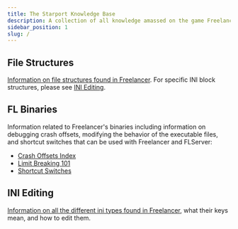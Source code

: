 ```yaml
---
title: The Starport Knowledge Base
description: A collection of all knowledge amassed on the game Freelancer
sidebar_position: 1
slug: /
---
```


## File Structures

[Information on file structures found in Freelancer](File%20Structures/index.md). For specific INI block structures, please see [INI Editing](INI%20Editing/index.md).

## FL Binaries

Information related to Freelancer's binaries including information on debugging crash offsets, modifying the behavior of the executable files, and shortcut switches that can be used with Freelancer and FLServer:

* [Crash Offsets Index](FL%20Binaries/crash-offsets.md)
* [Limit Breaking 101](./FL%20Binaries/limit-breaking/index.md)
* [Shortcut Switches](FL%20Binaries/shortcut-switches.md)

## INI Editing

[Information on all the different ini types found in Freelancer](INI%20Editing/index.md), what their keys mean, and how to edit them.